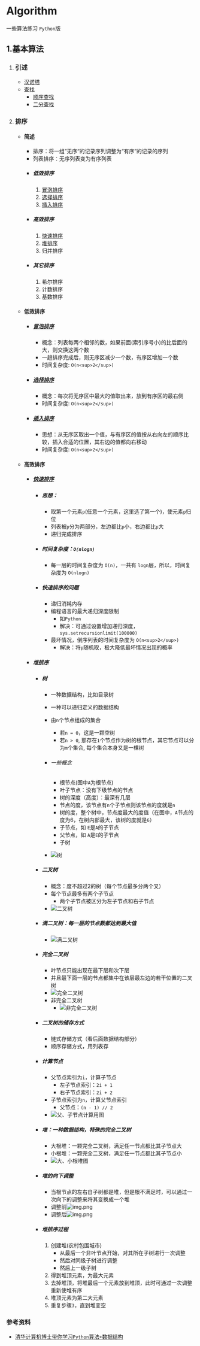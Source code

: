 # Algorithm

一些算法练习 `Python`版

## 1.基本算法
1. ### 引述
    + [汉诺塔](base/hanoi.py)
    + [查找](base/search.py)
        + [顺序查找](base/search.py)
        + [二分查找](base/search.py)

2. ### 排序
    + #### 简述
        + 排序：将一组”无序“的记录序列调整为“有序”的记录的序列
        + 列表排序：无序列表变为有序列表
        + ##### 低效排序
            1. [冒泡排序](base/bubble_sort.py)
            2. [选择排序](base/select_sort.py)
            3. [插入排序](base/insert_sort.py)
        + ##### 高效排序
            1. [快速排序](base/quick_sort.py)
            2. [堆排序](base/heap_sort.py)
            3. 归并排序
        + ##### 其它排序
            1. 希尔排序
            2. 计数排序
            3. 基数排序
    + #### 低效排序
        + ##### [冒泡排序](base/bubble_sort.py)
            + 概念：列表每两个相邻的数，如果前面(索引序号小)的比后面的大，则交换这两个数
            + 一趟排序完成后，则无序区减少一个数，有序区增加一个数
            + 时间复杂度: `O(n<sup>2</sup>)`

        + ##### [选择排序](base/select_sort.py)
            + 概念：每次将无序区中最大的值取出来，放到有序区的最右侧
            + 时间复杂度: `O(n<sup>2</sup>)`

        + ##### [插入排序](base/insert_sort.py)
            + 思想：从无序区取出一个值，与有序区的值按从右向左的顺序比较，插入合适的位置，其右边的值都向右移动
            + 时间复杂度: `O(n<sup>2</sup>)`

    + #### 高效排序
        + ##### [快速排序](base/quick_sort.py)
            + ##### 思想：
                + 取第一个元素`p`(任意一个元素，这里选了第一个)，使元素`p`归位
                + 列表被`p`分为两部分，左边都比`p`小，右边都比`p`大
                + 递归完成排序
            + ##### 时间复杂度：`O(nlogn)`
                + 每一层的时间复杂度为 `O(n)`，一共有 `logn`层，所以，时间复杂度为 `O(nlogn)`
            + ##### 快速排序的问题
                + 递归消耗内存
                + 编程语言的最大递归深度限制
                    + 如`Python`
                    + 解决：可通过设置增加递归深度，`sys.setrecursionlimit(100000)`
                + 最坏情况，倒序列表的时间复杂度为 `O(n<sup>2</sup>)`
                    + 解决：将`p`随机取，极大降低最坏情况出现的概率

        + ##### [堆排序](base/heap_sort.py)
            + ##### 树
                + 一种数据结构，比如目录树
                + 一种可以递归定义的数据结构
                + 由`n`个节点组成的集合
                    + 若`n = 0`，这是一颗空树
                    + 若`n > 0`, 那存在`1`个节点作为树的根节点，其它节点可以分为`m`个集合, 每个集合本身又是一棵树

                + ###### 一些概念
                    + 根节点(图中`A`为根节点)
                    + 叶子节点：没有下级节点的节点
                    + 树的深度（高度）：最深有几层
                    + 节点的度，该节点有`n`个子节点则该节点的度就是`n`
                    + 树的度，整个树中，节点度最大的度值（在图中，`A`节点的度为6，在树内部最大，该树的度就是`6`）
                    + 子节点，如 `E`是`A`的子节点
                    + 父节点，如 `A`是`E`的子节点
                    + 子树
                + ![树](pics/tree.png)

            + ##### 二叉树
                + 概念：度不超过2的树（每个节点最多分两个叉）
                + 每个节点最多有两个子节点
                    + 两个子节点被区分为左子节点和右子节点
                + ![二叉树](pics/tree2.png)

            + ##### 满二叉树：每一层的节点数都达到最大值
                + ![满二叉树](pics/tree3.png)

            + ##### 完全二叉树
                + 叶节点只能出现在最下层和次下层
                + 并且最下面一层的节点都集中在该层最左边的若干位置的二叉树
                + ![完全二叉树](pics/complete_binary_tree.png)
                + 非完全二叉树
                    + ![非完全二叉树](pics/非完全二叉树.png)

            + ##### 二叉树的储存方式
                + 链式存储方式（看后面数据结构部分）
                + 顺序存储方式，用列表存
            + ##### 计算节点
                + 父节点索引为`i`，计算子节点
                    + 左子节点索引：`2i + 1`
                    + 右子节点索引：`2i + 2`
                + 子节点索引为`n`，计算父节点索引
                    + 父节点：`(n - 1) // 2`
                + ![父、子节点计算用图](pics/顺序存储_父子节点索引关系.png)

            + ##### 堆：一种数据结构，特殊的完全二叉树
                + 大根堆：一颗完全二叉树，满足任一节点都比其子节点大
                + 小根堆：一颗完全二叉树，满足任一节点都比其子节点小
                + ![大、小根堆图](pics/root_heap.png)
            + ##### 堆的向下调整
                + 当根节点的左右自子树都是堆，但是根不满足时，可以通过一次向下的调整来将其变换成一个堆
                + 调整前![img.png](pics/heap_sift_down.png)
                + 调整后![img.png](pics/heap_sift.png)

            + ##### 堆排序过程
                1. 创建堆(农村包围城市)
                    + 从最后一个非叶节点开始，对其所在子树进行一次调整
                    + 然后对同级子树进行调整
                    + 然后上一级子树
                2. 得到堆顶元素，为最大元素
                3. 去掉堆顶，将堆最后一个元素放到堆顶，此时可通过一次调整重新使堆有序
                4. 堆顶元素为第二大元素
                5. 重复步骤`3`，直到堆变空

### 参考资料

+ [清华计算机博士带你学习`Python`算法`+`数据结构](https://www.bilibili.com/video/BV1mp4y1D7UP?from=search&seid=2163581747729103305)